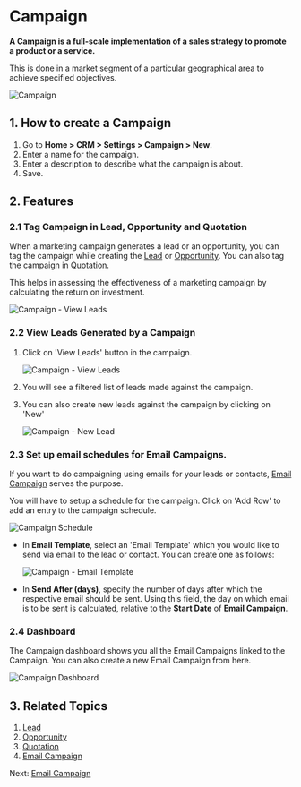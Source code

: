 <!-- add-breadcrumbs -->
# Campaign

**A Campaign is a full-scale implementation of a sales strategy to promote a
product or a service.**

This is done in a market segment of a particular geographical area to achieve specified objectives.

<img class="screenshot" alt="Campaign" src="{{docs_base_url}}/assets/img/crm/campaign.png">

## 1. How to create a Campaign
1. Go to **Home > CRM > Settings > Campaign > New**.
2. Enter a name for the campaign.
3. Enter a description to describe what the campaign is about.
4. Save.

## 2. Features

### 2.1 Tag Campaign in Lead, Opportunity and Quotation

When a marketing campaign generates a lead or an opportunity, you can tag the campaign while creating the [Lead](/docs/user/manual/en/CRM/lead) or [Opportunity](/docs/user/manual/en/CRM/opportunity). You can also tag the campaign in [Quotation](/docs/user/manual/en/selling/quotation).

This helps in assessing the effectiveness of a marketing campaign by calculating the return on investment.

<img class="screenshot" alt="Campaign - View Leads" src="{{docs_base_url}}/assets/img/crm/campaign-in-lead.gif">


### 2.2 View Leads Generated by a Campaign

1. Click on 'View Leads' button in the campaign.

     <img class="screenshot" alt="Campaign - View Leads" src="{{docs_base_url}}/assets/img/crm/campaign-view-leads.png">

2. You will see a filtered list of leads made against the campaign.
3. You can also create new leads against the campaign by clicking on 'New'

     <img class="screenshot" alt="Campaign - New Lead" src="{{docs_base_url}}/assets/img/crm/campaign-new-lead.png">

### 2.3 Set up email schedules for Email Campaigns.

If you want to do campaigning using emails for your leads or contacts, [Email Campaign](/docs/user/manual/en/CRM/email-campaign) serves the purpose.

You will have to setup a schedule for the campaign. Click on 'Add Row' to add an entry to the campaign schedule.

<img class="screenshot" alt="Campaign Schedule" src="{{docs_base_url}}/assets/img/crm/campaign-email-schedule.png">

-  In **Email Template**, select an 'Email Template' which you would like to send via email to the lead or contact. You can create one as follows:

     <img class="screenshot" alt="Campaign - Email Template" src="{{docs_base_url}}/assets/img/crm/email-template.png">

-  In **Send After (days)**, specify the number of days after which the respective email should be sent. Using this field, the day on which email is to be sent is calculated, relative to the **Start Date** of **Email Campaign**.

### 2.4 Dashboard
 
 The Campaign dashboard shows you all the Email Campaigns linked to the Campaign. You can also create a new Email Campaign from here.

<img class="screenshot" alt="Campaign Dashboard" src="{{docs_base_url}}/assets/img/crm/email-campaigns-from-dash.png">


## 3. Related Topics
1. [Lead](/docs/user/manual/en/CRM/lead)
1. [Opportunity](/docs/user/manual/en/CRM/opportunity)
1. [Quotation](/docs/user/manual/en/selling/quotation)
1. [Email Campaign](/docs/user/manual/en/CRM/email-campaign)

Next: [Email Campaign](/docs/user/manual/en/CRM/email-campaign)
